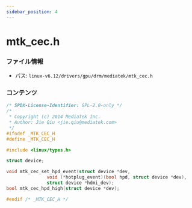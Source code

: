 ```yaml
---
sidebar_position: 4
---
```

# mtk_cec.h

### ファイル情報

- パス: `linux-v6.12/drivers/gpu/drm/mediatek/mtk_cec.h`

### コンテンツ

```h
/* SPDX-License-Identifier: GPL-2.0-only */
/*
 * Copyright (c) 2014 MediaTek Inc.
 * Author: Jie Qiu <jie.qiu@mediatek.com>
 */
#ifndef _MTK_CEC_H
#define _MTK_CEC_H

#include <linux/types.h>

struct device;

void mtk_cec_set_hpd_event(struct device *dev,
			   void (*hotplug_event)(bool hpd, struct device *dev),
			   struct device *hdmi_dev);
bool mtk_cec_hpd_high(struct device *dev);

#endif /* _MTK_CEC_H */

```
